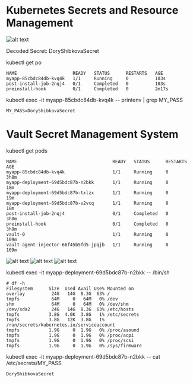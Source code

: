 # Kubernetes Secrets and Resource Management

![alt text](https://github.com/DoryShibkova/S25-core-course-labs/blob/lab11/k8s/0.jpg)

Decoded Secret: DoryShibkovaSecret

kubectl get po
```
NAME                     READY   STATUS      RESTARTS   AGE
myapp-85cbdc84db-kvq4k   1/1     Running     0          103s
post-install-job-2nqj4   0/1     Completed   0          103s
preinstall-hook          0/1     Completed   0          2m17s
```
kubectl exec -it myapp-85cbdc84db-kvq4k -- printenv | grep MY_PASS
```
MY_PASS=DoryShibkovaSecret
```
# Vault Secret Management System

kubectl get pods
```
NAME                                    READY   STATUS      RESTARTS   AGE
myapp-85cbdc84db-kvq4k                  1/1     Running     0          3h8m
myapp-deployment-69d5bdc87b-n2bkk       1/1     Running     0          18m
myapp-deployment-69d5bdc87b-txlzx       1/1     Running     0          19m
myapp-deployment-69d5bdc87b-v2vcq       1/1     Running     0          18m
post-install-job-2nqj4                  0/1     Completed   0          3h8m
preinstall-hook                         0/1     Completed   0          3h8m
vault-0                                 1/1     Running     0          109m
vault-agent-injector-66f45b5fd5-jpqjb   1/1     Running     0          109m
```
![alt text](https://github.com/DoryShibkova/S25-core-course-labs/blob/lab11/k8s/1.jpg)
![alt text](https://github.com/DoryShibkova/S25-core-course-labs/blob/lab11/k8s/2.jpg)
![alt text](https://github.com/DoryShibkova/S25-core-course-labs/blob/lab11/k8s/3.jpg)

kubectl exec -it myapp-deployment-69d5bdc87b-n2bkk -- /bin/sh
```
# df -h
Filesystem      Size  Used Avail Use% Mounted on
overlay          24G   14G  8.3G  63% /
tmpfs            64M     0   64M   0% /dev
shm              64M     0   64M   0% /dev/shm
/dev/sda2        24G   14G  8.3G  63% /etc/hosts
tmpfs           3.8G  4.0K  3.8G   1% /etc/secrets
tmpfs           3.8G   12K  3.8G   1% /run/secrets/kubernetes.io/serviceaccount
tmpfs           1.9G     0  1.9G   0% /proc/asound
tmpfs           1.9G     0  1.9G   0% /proc/acpi
tmpfs           1.9G     0  1.9G   0% /proc/scsi
tmpfs           1.9G     0  1.9G   0% /sys/firmware
```

kubectl exec -it myapp-deployment-69d5bdc87b-n2bkk -- cat /etc/secrets/MY_PASS
```
DoryShibkovaSecret
```
